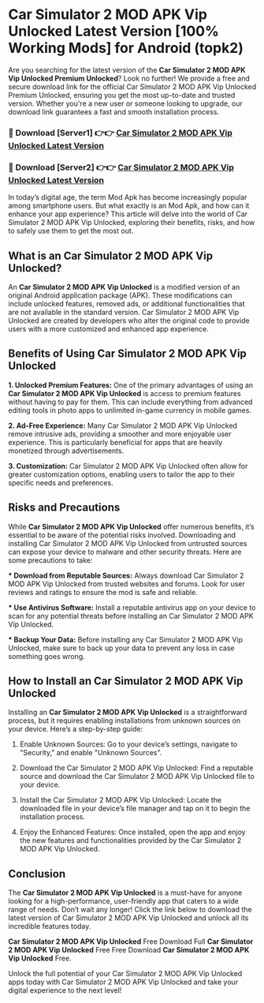 # Car Simulator 2 MOD APK Vip Unlocked Latest Version [100% Working Mods] for Android (topk2)

Are you searching for the latest version of the <strong>Car Simulator 2 MOD APK Vip Unlocked Premium Unlocked</strong>? Look no further! We provide a free and secure download link for the official Car Simulator 2 MOD APK Vip Unlocked Premium Unlocked, ensuring you get the most up-to-date and trusted version. Whether you're a new user or someone looking to upgrade, our download link guarantees a fast and smooth installation process.


<h3>🔴 Download [Server1] 👉👉 <a href="https://getmodsapk.pages.dev?q=Car+Simulator+2+MOD+APK+Vip+Unlocked&ref=4R3">Car Simulator 2 MOD APK Vip Unlocked Latest Version</a></h3>

<h3>🔴 Download [Server2] 👉👉 <a href="https://getmodsapk.pages.dev?q=Car+Simulator+2+MOD+APK+Vip+Unlocked&ref=4R3">Car Simulator 2 MOD APK Vip Unlocked Latest Version</a></h3>


In today’s digital age, the term Mod Apk has become increasingly popular among smartphone users. But what exactly is an Mod Apk, and how can it enhance your app experience? This article will delve into the world of Car Simulator 2 MOD APK Vip Unlocked, exploring their benefits, risks, and how to safely use them to get the most out.


<h2>What is an Car Simulator 2 MOD APK Vip Unlocked?</h2>

An <strong>Car Simulator 2 MOD APK Vip Unlocked</strong> is a modified version of an original Android application package (APK). These modifications can include unlocked features, removed ads, or additional functionalities that are not available in the standard version. Car Simulator 2 MOD APK Vip Unlocked are created by developers who alter the original code to provide users with a more customized and enhanced app experience.


<h2>Benefits of Using Car Simulator 2 MOD APK Vip Unlocked</h2>

<strong> 1. Unlocked Premium Features:</strong> One of the primary advantages of using an <strong>Car Simulator 2 MOD APK Vip Unlocked</strong> is access to premium features without having to pay for them. This can include everything from advanced editing tools in photo apps to unlimited in-game currency in mobile games.

<strong> 2. Ad-Free Experience:</strong> Many Car Simulator 2 MOD APK Vip Unlocked remove intrusive ads, providing a smoother and more enjoyable user experience. This is particularly beneficial for apps that are heavily monetized through advertisements.

<strong> 3. Customization:</strong> Car Simulator 2 MOD APK Vip Unlocked often allow for greater customization options, enabling users to tailor the app to their specific needs and preferences.


<h2>Risks and Precautions</h2>

While <strong>Car Simulator 2 MOD APK Vip Unlocked</strong> offer numerous benefits, it’s essential to be aware of the potential risks involved. Downloading and installing Car Simulator 2 MOD APK Vip Unlocked from untrusted sources can expose your device to malware and other security threats. Here are some precautions to take:

<strong> * Download from Reputable Sources:</strong> Always download Car Simulator 2 MOD APK Vip Unlocked from trusted websites and forums. Look for user reviews and ratings to ensure the mod is safe and reliable.

<strong> * Use Antivirus Software:</strong> Install a reputable antivirus app on your device to scan for any potential threats before installing an Car Simulator 2 MOD APK Vip Unlocked.

<strong> * Backup Your Data:</strong> Before installing any Car Simulator 2 MOD APK Vip Unlocked, make sure to back up your data to prevent any loss in case something goes wrong.


<h2>How to Install an Car Simulator 2 MOD APK Vip Unlocked</h2>

Installing an <strong>Car Simulator 2 MOD APK Vip Unlocked</strong> is a straightforward process, but it requires enabling installations from unknown sources on your device. Here’s a step-by-step guide:

 1. Enable Unknown Sources: Go to your device’s settings, navigate to "Security," and enable "Unknown Sources".

 2. Download the Car Simulator 2 MOD APK Vip Unlocked: Find a reputable source and download the Car Simulator 2 MOD APK Vip Unlocked file to your device.

 3. Install the Car Simulator 2 MOD APK Vip Unlocked: Locate the downloaded file in your device’s file manager and tap on it to begin the installation process.

 4. Enjoy the Enhanced Features: Once installed, open the app and enjoy the new features and functionalities provided by the Car Simulator 2 MOD APK Vip Unlocked.


<h2><strong>Conclusion</strong></h2>

The <strong>Car Simulator 2 MOD APK Vip Unlocked</strong> is a must-have for anyone looking for a high-performance, user-friendly app that caters to a wide range of needs. Don’t wait any longer! Click the link below to download the latest version of Car Simulator 2 MOD APK Vip Unlocked and unlock all its incredible features today.

<strong>Car Simulator 2 MOD APK Vip Unlocked</strong> Free Download Full <strong>Car Simulator 2 MOD APK Vip Unlocked</strong> Free Free Download <strong>Car Simulator 2 MOD APK Vip Unlocked</strong> Free.

Unlock the full potential of your Car Simulator 2 MOD APK Vip Unlocked apps today with Car Simulator 2 MOD APK Vip Unlocked and take your digital experience to the next level!